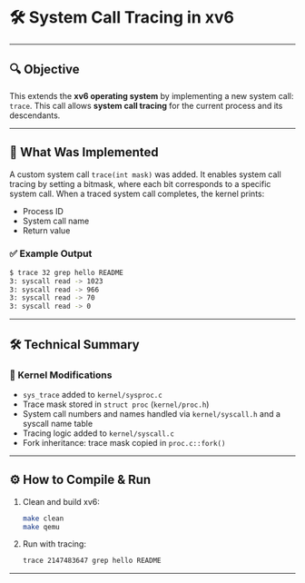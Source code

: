 # 🛠️ System Call Tracing in xv6
---

## 🔍 Objective

This extends the **xv6 operating system** by implementing a new system call: `trace`. This call allows **system call tracing** for the current process and its descendants.

---

## 🧪 What Was Implemented

A custom system call `trace(int mask)` was added. It enables system call tracing by setting a bitmask, where each bit corresponds to a specific system call. When a traced system call completes, the kernel prints:

- Process ID  
- System call name  
- Return value  

### ✅ Example Output

```bash
$ trace 32 grep hello README
3: syscall read -> 1023
3: syscall read -> 966
3: syscall read -> 70
3: syscall read -> 0
````

---

## 🛠️ Technical Summary

### 🔧 Kernel Modifications

* `sys_trace` added to `kernel/sysproc.c`
* Trace mask stored in `struct proc` (`kernel/proc.h`)
* System call numbers and names handled via `kernel/syscall.h` and a syscall name table
* Tracing logic added to `kernel/syscall.c`
* Fork inheritance: trace mask copied in `proc.c::fork()`
---

## ⚙️ How to Compile & Run

1. Clean and build xv6:

   ```bash
   make clean
   make qemu
   ```

2. Run with tracing:

   ```bash
   trace 2147483647 grep hello README
   ```

---

